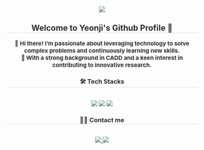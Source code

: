 <div align= "center">
    <img src="https://capsule-render.vercel.app/api?type=waving&color=gradient&height=240&text=Hello,%20World%20!&animation=fadeIn&fontColor=ffffff&fontSize=60" />
    </div>
    <div align= "center"> 
    <h2 style="border-bottom: 1px solid #d8dee4; color: #282d33;"> Welcome to Yeonji's Github Profile 🌟 </h2>  
    <div style="font-weight: 700; font-size: 15px; text-align: center; color: #282d33;"> 👋 Hi there! I’m passionate about leveraging technology to solve complex problems and continuously learning new skills.</li></li><br/>🌱 With a strong background in CADD and a keen interest in contributing to innovative research. </div> 
    </div>
    <div align= "center">
    <h3 style="border-bottom: 1px solid #d8dee4; color: #282d33;"> 🛠️ Tech Stacks </h3> <br> 
    <div style="margin: 0 auto; text-align: center;" align= "center"> <img src="https://img.shields.io/badge/Github-181717?style=for-the-badge&logo=Github&logoColor=white">
          <img src="https://img.shields.io/badge/Python-3776AB?style=for-the-badge&logo=Python&logoColor=white">
          <img src="https://img.shields.io/badge/Linux-FCC624?style=for-the-badge&logo=Linux&logoColor=white">
          </div>
    </div>
    <div align= "center">
    <h3 style="border-bottom: 1px solid #d8dee4; color: #282d33;"> 🧑‍💻 Contact me </h3> <br> 
    <div align= "center"> <a href=mailto:fortunate.yj@gmail.com> <img src="https://img.shields.io/badge/Gmail-EA4335?style=for-the-badge&logo=Gmail&logoColor=white&link=mailto:fortunate.yj@gmail.com"> </a>
         <a href=www.linkedin.com/in/yeonji-ji-44a6a5175> <img src="https://img.shields.io/badge/linkedin-white?style=for-the-badge&logo=linkedin&logoColor=white&labelColor=0077B5&color=0077B5&link=www.linkedin.com%2Fin%2Fyeonji-ji-44a6a5175"> </a>
          </div> <br> 
    <div align= "center">  </div> 
    </div>


